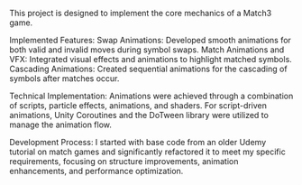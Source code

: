 This project is designed to implement the core mechanics of a Match3 game.

Implemented Features:
Swap Animations: Developed smooth animations for both valid and invalid moves during symbol swaps.
Match Animations and VFX: Integrated visual effects and animations to highlight matched symbols.
Cascading Animations: Created sequential animations for the cascading of symbols after matches occur.

Technical Implementation:
Animations were achieved through a combination of scripts, particle effects, animations, and shaders.
For script-driven animations, Unity Coroutines and the DoTween library were utilized to manage the animation flow.

Development Process:
I started with base code from an older Udemy tutorial on match games and significantly refactored it to meet my specific requirements, focusing on structure improvements, animation enhancements, and performance optimization.
